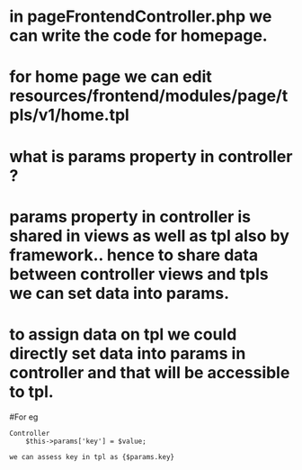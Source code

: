 # in pageFrontendController.php we can write the code for homepage.


# for home page we can edit resources/frontend/modules/page/tpls/v1/home.tpl

# what is params property in controller ?


# params property in controller is shared in views as well as tpl also by framework.. hence to share data between controller views and tpls we can set data into params.	



# to assign data on tpl we could directly set data into params in controller and that will be accessible to tpl.

#For eg
	
	Controller
		$this->params['key'] = $value;
		
	we can assess key in tpl as {$params.key}		





	